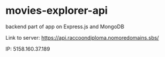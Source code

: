 # movies-explorer-api
backend part of app on Express.js and MongoDB

Link to server: https://api.raccoondiploma.nomoredomains.sbs/

IP: 5158.160.37.189
